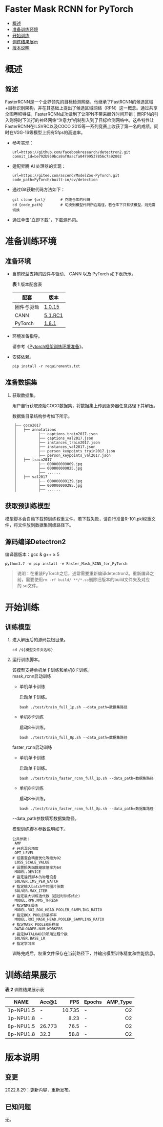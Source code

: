 # Faster Mask RCNN for PyTorch

-   [概述](概述.md)
-   [准备训练环境](准备训练环境.md)
-   [开始训练](开始训练.md)
-   [训练结果展示](训练结果展示.md)
-   [版本说明](版本说明.md)



# 概述

## 简述

FasterRCNN是一个业界领先的目标检测网络，他继承了FastRCNN的候选区域+目标识别架构，并在其基础上提出了候选区域网络（RPN）这一概念。通过共享全图卷积特征，FasterRCNN成功做到了让RPN不带来额外时间开销；而RPN的引入则将时下流行的神经网络“注意力”机制引入到了目标检测网络中。这些特性让FasterRCNN在ILSVRC以及COCO 2015等一系列竞赛上收获了第一名的成绩，同时在VGG-16等模型上拥有5fps的高速率。

- 参考实现：

  ```
  url=https://github.com/facebookresearch/detectron2.git
  commit_id=be792b959bca9af0aacfa04799537856c7a92802
  ```

- 适配昇腾 AI 处理器的实现：

  ```
  url=https://gitee.com/ascend/ModelZoo-PyTorch.git
  code_path=PyTorch/built-in/cv/detection
  ```
  
- 通过Git获取代码方法如下：

  ```
  git clone {url}       # 克隆仓库的代码
  cd {code_path}        # 切换到模型代码所在路径，若仓库下只有该模型，则无需切换
  ```
  
- 通过单击“立即下载”，下载源码包。

# 准备训练环境

## 准备环境

- 当前模型支持的固件与驱动、 CANN 以及 PyTorch 如下表所示。

  **表 1**  版本配套表

  | 配套       | 版本                                                         |
  | ---------- | ------------------------------------------------------------ |
  | 固件与驱动 | [1.0.15](https://www.hiascend.com/hardware/firmware-drivers?tag=commercial) |
  | CANN       | [5.1.RC1](https://www.hiascend.com/software/cann/commercial?version=5.1.RC1) |
  | PyTorch    | [1.8.1](https://gitee.com/ascend/pytorch/tree/master/)|

- 环境准备指导。

  请参考《[Pytorch框架训练环境准备](https://www.hiascend.com/document/detail/zh/ModelZoo/pytorchframework/ptes)》。
  
- 安装依赖。

  ```
  pip install -r requirements.txt
  ```


## 准备数据集

1. 获取数据集。

   用户自行获取原始COCO数据集，将数据集上传到服务器任意路径下并解压。

   数据集目录结构参考如下所示。

   ```
    ├── coco2017
    │   ├── annotations
    │          ├── captions_train2017.json
    │          ├── captions_val2017.json
    │          ├── instances_train2017.json
    │          ├── instances_val2017.json
    │          ├── person_keypoints_train2017.json
    │          ├── person_keypoints_val2017.json
    │   ├── train2017
    │          ├── 000000000009.jpg
    │          ├── 000000000025.jpg
    │          ├── ......
    │   ├── val2017
    │          ├── 000000000139.jpg
    │          ├── 000000000285.jpg
    │          ├── ......             
   ```

## 获取预训练模型

模型脚本会自动下载预训练权重文件。若下载失败，请自行准备R-101.pkl权重文件，将文件放到数据集同级路径下。

## 源码编译Detectron2     
编译器版本：gcc & g++ ≥ 5
```
python3.7 -m pip install -e Faster_Mask_RCNN_for_PyTorch

```
>说明：在重装PyTorch之后，通常需要重新编译detectron2。重新编译之前，需要使用`rm -rf build/ **/*.so`删除旧版本的build文件夹及对应的.so文件。

# 开始训练

## 训练模型

1. 进入解压后的源码包根目录。

   ```
   cd /${模型文件夹名称} 
   ```

2. 运行训练脚本。

   该模型支持单机单卡训练和单机8卡训练。    
   mask_rcnn启动训练    
   - 单机单卡训练

        启动单卡训练。

        ```
        bash ./test/train_full_1p.sh --data_path=数据集路径  
        ```

   - 单机8卡训练

        启动8卡训练。

        ```
        bash ./test/train_full_8p.sh --data_path=数据集路径  
        ```
    faster_rcnn启动训练     
   - 单机单卡训练

     启动单卡训练。

     ```
     bash ./test/train_faster_rcnn_full_1p.sh --data_path=数据集路径  
     ```

   - 单机8卡训练

     启动8卡训练。

     ```
     bash ./test/train_faster_rcnn_full_8p.sh --data_path=数据集路径 
     ```

   --data\_path参数填写数据集路径。

   模型训练脚本参数说明如下。

   ```
   公共参数：
    AMP                                                                # 开启混合精度
    OPT_LEVEL                                                          # 设置混合精度优化等级为O2
    LOSS_SCALE_VALUE                                                   # 设置损失函数缩放倍率为64
    MODEL.DEVICE                                                       # 指定运行脚本的物理设备
    SOLVER.IMS_PER_BATCH                                               # 指定输入batch中的图片张数
    SOLVER.MAX_ITER                                                    # 指定最大训练迭代数（超过时训练终止）
    MODEL.RPN.NMS_THRESH                                               # 指定NMS阈值
    MODEL.ROI_BOX_HEAD.POOLER_SAMPLING_RATIO                           # 指定BOX POOLER采样率
    MODEL.ROI_MASK_HEAD.POOLER_SAMPLING_RATIO                          # 指定MASK POOLER采样率
    DATALOADER.NUM_WORKERS                                             # 指定DATALOADER所用进程个数
    SOLVER.BASE_LR                                                     # 指定学习率
   ```
   
   训练完成后，权重文件保存在当前路径下，并输出模型训练精度和性能信息。

# 训练结果展示

**表 2**  训练结果展示表

| NAME    | Acc@1 |  FPS | Epochs | AMP_Type |
| ------- | ----- | ---: | ------ | -------: |
| 1p-NPU1.5 | -     |  10.735 | -      |        O2 |
| 1p-NPU1.8  | -     |  8.23 | -      |       O2 |
| 8p-NPU1.5 | 26.773 | 76.5 | -    |        O2 |
| 8p-NPU1.8  | 32.3 | 58.8 | -    |       O2 |

# 版本说明

## 变更

2022.8.29：更新内容，重新发布。


## 已知问题

无。
